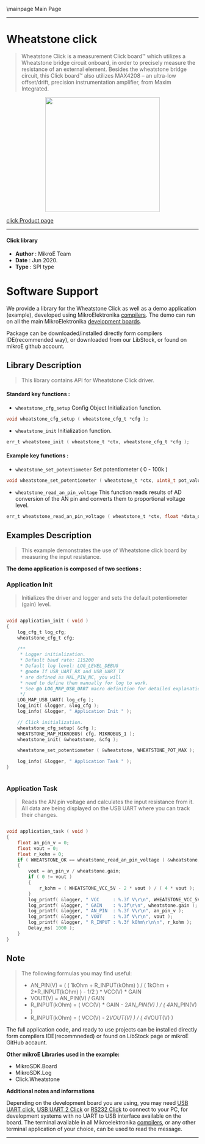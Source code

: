 \mainpage Main Page
 
---
# Wheatstone click

> Wheatstone Click is a measurement Click board™ which utilizes a Wheatstone bridge circuit onboard, in order to precisely measure the resistance of an external element. Besides the wheatstone bridge circuit, this Click board™ also utilizes MAX4208 – an ultra-low offset/drift, precision instrumentation amplifier, from Maxim Integrated.

<p align="center">
  <img src="https://download.mikroe.com/images/click_for_ide/wheatstone_click.png" height=300px>
</p>

[click Product page](https://www.mikroe.com/wheatstone-click)

---


#### Click library 

- **Author**        : MikroE Team
- **Date**          : Jun 2020.
- **Type**          : SPI type


# Software Support

We provide a library for the Wheatstone Click 
as well as a demo application (example), developed using MikroElektronika 
[compilers](https://shop.mikroe.com/compilers). 
The demo can run on all the main MikroElektronika [development boards](https://shop.mikroe.com/development-boards).

Package can be downloaded/installed directly form compilers IDE(recommended way), or downloaded from our LibStock, or found on mikroE github account. 

## Library Description

> This library contains API for Wheatstone Click driver.

#### Standard key functions :

- `wheatstone_cfg_setup` Config Object Initialization function.
```c
void wheatstone_cfg_setup ( wheatstone_cfg_t *cfg ); 
```

- `wheatstone_init` Initialization function.
```c
err_t wheatstone_init ( wheatstone_t *ctx, wheatstone_cfg_t *cfg );
```

#### Example key functions :

- `wheatstone_set_potentiometer` Set potentiometer ( 0 - 100k )
```c
void wheatstone_set_potentiometer ( wheatstone_t *ctx, uint8_t pot_value );
```

- `wheatstone_read_an_pin_voltage` This function reads results of AD conversion of the AN pin and converts them to proportional voltage level.
```c
err_t wheatstone_read_an_pin_voltage ( wheatstone_t *ctx, float *data_out );
```

## Examples Description

> This example demonstrates the use of Wheatstone click board by measuring the input resistance.

**The demo application is composed of two sections :**

### Application Init 

> Initializes the driver and logger and sets the default potentiometer (gain) level.

```c

void application_init ( void )
{
    log_cfg_t log_cfg;
    wheatstone_cfg_t cfg;

    /** 
     * Logger initialization.
     * Default baud rate: 115200
     * Default log level: LOG_LEVEL_DEBUG
     * @note If USB_UART_RX and USB_UART_TX 
     * are defined as HAL_PIN_NC, you will 
     * need to define them manually for log to work. 
     * See @b LOG_MAP_USB_UART macro definition for detailed explanation.
     */
    LOG_MAP_USB_UART( log_cfg );
    log_init( &logger, &log_cfg );
    log_info( &logger, " Application Init " );

    // Click initialization.
    wheatstone_cfg_setup( &cfg );
    WHEATSTONE_MAP_MIKROBUS( cfg, MIKROBUS_1 );
    wheatstone_init( &wheatstone, &cfg );

    wheatstone_set_potentiometer ( &wheatstone, WHEATSTONE_POT_MAX );

    log_info( &logger, " Application Task " );
}
  
```

### Application Task

> Reads the AN pin voltage and calculates the input resistance from it. All data are being displayed on the USB UART where you can track their changes.

```c

void application_task ( void )
{
    float an_pin_v = 0;
    float vout = 0;
    float r_kohm = 0;
    if ( WHEATSTONE_OK == wheatstone_read_an_pin_voltage ( &wheatstone, &an_pin_v ) ) 
    {
        vout = an_pin_v / wheatstone.gain;
        if ( 0 != vout )
        {
            r_kohm = ( WHEATSTONE_VCC_5V - 2 * vout ) / ( 4 * vout );
        }
        log_printf( &logger, " VCC     : %.3f V\r\n", WHEATSTONE_VCC_5V );
        log_printf( &logger, " GAIN    : %.3f\r\n", wheatstone.gain );
        log_printf( &logger, " AN_PIN  : %.3f V\r\n", an_pin_v );
        log_printf( &logger, " VOUT    : %.3f V\r\n", vout );
        log_printf( &logger, " R_INPUT : %.3f kOhm\r\n\n", r_kohm );
        Delay_ms( 1000 );
    }
}  

```

## Note

> The following formulas you may find useful:
> - AN_PIN(V) = ( ( 1kOhm + R_INPUT(kOhm) ) / ( 1kOhm + 2*R_INPUT(kOhm) ) - 1/2 ) * VCC(V) * GAIN
> - VOUT(V) = AN_PIN(V) / GAIN
> - R_INPUT(kOhm) = ( VCC(V) * GAIN - 2*AN_PIN(V) ) / ( 4*AN_PIN(V) )
> - R_INPUT(kOhm) = ( VCC(V) - 2*VOUT(V) ) / ( 4*VOUT(V) )

The full application code, and ready to use projects can be  installed directly form compilers IDE(recommneded) or found on LibStock page or mikroE GitHub accaunt.

**Other mikroE Libraries used in the example:** 

- MikroSDK.Board
- MikroSDK.Log
- Click.Wheatstone

**Additional notes and informations**

Depending on the development board you are using, you may need 
[USB UART click](https://shop.mikroe.com/usb-uart-click), 
[USB UART 2 Click](https://shop.mikroe.com/usb-uart-2-click) or 
[RS232 Click](https://shop.mikroe.com/rs232-click) to connect to your PC, for 
development systems with no UART to USB interface available on the board. The 
terminal available in all Mikroelektronika 
[compilers](https://shop.mikroe.com/compilers), or any other terminal application 
of your choice, can be used to read the message.



---
